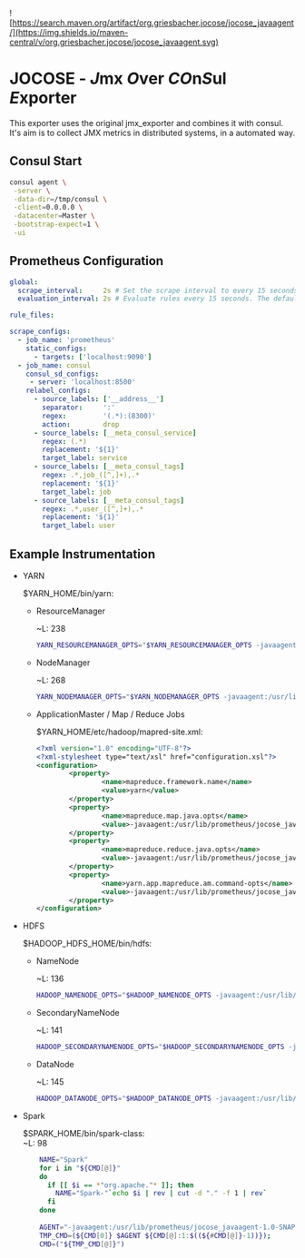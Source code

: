 ![https://search.maven.org/artifact/org.griesbacher.jocose/jocose_javaagent/](https://img.shields.io/maven-central/v/org.griesbacher.jocose/jocose_javaagent.svg)

JOCOSE - *J*mx *O*ver *CO*n*S*ul *E*xporter
======
This exporter uses the original jmx_exporter and combines it with consul.
It's aim is to collect JMX metrics in distributed systems, in a automated way.

## Consul Start
```` bash
consul agent \
 -server \
 -data-dir=/tmp/consul \
 -client=0.0.0.0 \
 -datacenter=Master \
 -bootstrap-expect=1 \
 -ui
````

## Prometheus Configuration
``` yaml
global:
  scrape_interval:     2s # Set the scrape interval to every 15 seconds. Default is every 1 minute.
  evaluation_interval: 2s # Evaluate rules every 15 seconds. The default is every 1 minute.

rule_files:

scrape_configs:
  - job_name: 'prometheus'
    static_configs:
      - targets: ['localhost:9090']
  - job_name: consul
    consul_sd_configs:
     - server: 'localhost:8500'
    relabel_configs:
      - source_labels: ['__address__']
        separator:     ':'
        regex:         '(.*):(8300)'
        action:        drop
      - source_labels: [__meta_consul_service]
        regex: (.*)
        replacement: '${1}'
        target_label: service
      - source_labels: [__meta_consul_tags]
        regex: .*,job_([^,]+),.*
        replacement: '${1}'
        target_label: job
      - source_labels: [__meta_consul_tags]
        regex: .*,user_([^,]+),.*
        replacement: '${1}'
        target_label: user
```

## Example Instrumentation
- YARN
    
    $YARN_HOME/bin/yarn:
    - ResourceManager
    
        ~L: 238
        ``` bash
        YARN_RESOURCEMANAGER_OPTS="$YARN_RESOURCEMANAGER_OPTS -javaagent:/usr/lib/prometheus/jocose_javaagent-1.0-SNAPSHOT.jar=-H0.0.0.0,-sResourceManager,-cfile:///usr/lib/prometheus/jocose.yml"
        ```
    - NodeManager
    
        ~L: 268
        ``` bash
        YARN_NODEMANAGER_OPTS="$YARN_NODEMANAGER_OPTS -javaagent:/usr/lib/prometheus/jocose_javaagent-1.0-SNAPSHOT.jar=-H0.0.0.0,-sNodeManager,-cfile:///usr/lib/prometheus/jocose.yml"
        ```
    - ApplicationMaster / Map / Reduce Jobs
        
        $YARN_HOME/etc/hadoop/mapred-site.xml:
        ```xml
        <?xml version="1.0" encoding="UTF-8"?>
        <?xml-stylesheet type="text/xsl" href="configuration.xsl"?>
        <configuration>
                <property>
                        <name>mapreduce.framework.name</name>
                        <value>yarn</value>
                </property>
                <property>
                        <name>mapreduce.map.java.opts</name>
                        <value>-javaagent:/usr/lib/prometheus/jocose_javaagent-1.0-SNAPSHOT.jar=-H0.0.0.0,-sMap,-cfile:///usr/lib/prometheus/jocose.yml</value>
                </property>
                <property>
                        <name>mapreduce.reduce.java.opts</name>
                        <value>-javaagent:/usr/lib/prometheus/jocose_javaagent-1.0-SNAPSHOT.jar=-H0.0.0.0,-sReduce,-cfile:///usr/lib/prometheus/jocose.yml</value>
                </property>
                <property>
                        <name>yarn.app.mapreduce.am.command-opts</name>
                        <value>-javaagent:/usr/lib/prometheus/jocose_javaagent-1.0-SNAPSHOT.jar=-H0.0.0.0,-sAppMaster,-cfile:///usr/lib/prometheus/jocose.yml</value>
                </property>
        </configuration>
        ```
- HDFS

    $HADOOP_HDFS_HOME/bin/hdfs:
    - NameNode
    
        ~L: 136
        ```bash
        HADOOP_NAMENODE_OPTS="$HADOOP_NAMENODE_OPTS -javaagent:/usr/lib/prometheus/jocose_javaagent-1.0-SNAPSHOT.jar=-H0.0.0.0,-sNameNode,-cfile:///usr/lib/prometheus/jocose.yml"
        ```
    - SecondaryNameNode
    
        ~L: 141
        ```bash
        HADOOP_SECONDARYNAMENODE_OPTS="$HADOOP_SECONDARYNAMENODE_OPTS -javaagent:/usr/lib/prometheus/jocose_javaagent-1.0-SNAPSHOT.jar=-H0.0.0.0,-sSecondaryNameNode,-cfile:///usr/lib/prometheus/jocose.yml"
        ```
    - DataNode
    
        ~L: 145
        ```bash
        HADOOP_DATANODE_OPTS="$HADOOP_DATANODE_OPTS -javaagent:/usr/lib/prometheus/jocose_javaagent-1.0-SNAPSHOT.jar=-H0.0.0.0,-sDataNode,-cfile:///usr/lib/prometheus/jocose.yml"
        ```
- Spark
    
    $SPARK_HOME/bin/spark-class:  
    ~L: 98
    ``` bash
        NAME="Spark"
        for i in "${CMD[@]}"
        do
          if [[ $i == *"org.apache."* ]]; then
            NAME="Spark-"`echo $i | rev | cut -d "." -f 1 | rev`
          fi
        done
        
        AGENT="-javaagent:/usr/lib/prometheus/jocose_javaagent-1.0-SNAPSHOT.jar=-H0.0.0.0,-s$NAME,-cfile:///usr/lib/prometheus/jocose.yml"
        TMP_CMD=(${CMD[0]} $AGENT ${CMD[@]:1:$((${#CMD[@]}-1))});
        CMD=("${TMP_CMD[@]}")
    ```
